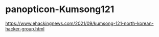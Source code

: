 # panopticon-Kumsong121

https://www.ehackingnews.com/2021/09/kumsong-121-north-korean-hacker-group.html
